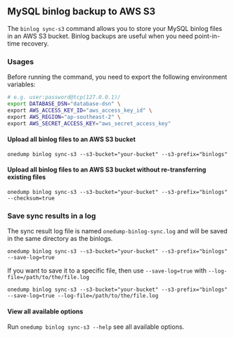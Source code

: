 ## MySQL binlog backup to AWS S3

The `binlog sync-s3` command allows you to store your MySQL binlog files in an AWS S3 bucket. Binlog backups are useful when you need point-in-time recovery.

### Usages

Before running the command, you need to export the following environment variables:

```bash
# e.g. user:password@tcp(127.0.0.1)/
export DATABASE_DSN="database-dsn" \
export AWS_ACCESS_KEY_ID="aws_access_key_id" \
export AWS_REGION="ap-southeast-2" \
export AWS_SECRET_ACCESS_KEY="aws_secret_access_key"
```


#### Upload all binlog files to an AWS S3 bucket

```
onedump binlog sync-s3 --s3-bucket="your-bucket" --s3-prefix="binlogs"
```

#### Upload all binlog files to an AWS S3 bucket without re-transferring existing files

```
onedump binlog sync-s3 --s3-bucket="your-bucket" --s3-prefix="binlogs" --checksum=true
```

### Save sync results in a log

The sync result log file is named `onedump-binlog-sync.log` and will be saved in the same directory as the binlogs.

```
onedump binlog sync-s3 --s3-bucket="your-bucket" --s3-prefix="binlogs" --save-log=true
```

If you want to save it to a specific file, then use `--save-log=true` with `--log-file=/path/to/the/file.log`

```
onedump binlog sync-s3 --s3-bucket="your-bucket" --s3-prefix="binlogs" --save-log=true --log-file=/path/to/the/file.log
```

#### View all available options
Run `onedump binlog sync-s3 --help` see all available options.